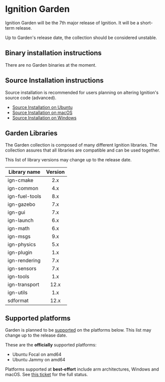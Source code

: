 # Ignition Garden

Ignition Garden will be the 7th major release of Ignition. It will be a
short-term release.

Up to Garden's release date, the collection should be considered unstable.

## Binary installation instructions

There are no Garden binaries at the moment.

## Source Installation instructions

Source installation is recommended for users planning on altering Ignition's source code (advanced).

 * [Source Installation on Ubuntu](install_ubuntu_src)
 * [Source Installation on macOS](install_osx_src)
 * [Source Installation on Windows](install_windows_src)

## Garden Libraries

The Garden collection is composed of many different Ignition libraries. The
collection assures that all libraries are compatible and can be used together.

This list of library versions may change up to the release date.

| Library name       | Version       |
| ------------------ |:-------------:|
|   ign-cmake        |       2.x     |
|   ign-common       |       4.x     |
|   ign-fuel-tools   |       8.x     |
|   ign-gazebo       |       7.x     |
|   ign-gui          |       7.x     |
|   ign-launch       |       6.x     |
|   ign-math         |       6.x     |
|   ign-msgs         |       9.x     |
|   ign-physics      |       5.x     |
|   ign-plugin       |       1.x     |
|   ign-rendering    |       7.x     |
|   ign-sensors      |       7.x     |
|   ign-tools        |       1.x     |
|   ign-transport    |      12.x     |
|   ign-utils        |       1.x     |
|   sdformat         |      12.x     |

## Supported platforms

Garden is planned to be [supported](/docs/all/releases) on the platforms below.
This list may change up to the release date.

These are the **officially** supported platforms:

* Ubuntu Focal on amd64
* Ubuntu Jammy on amd64

Platforms supported at **best-effort** include arm architectures, Windows and
macOS. See
[this ticket](https://github.com/ignition-tooling/release-tools/issues/597)
for the full status.
